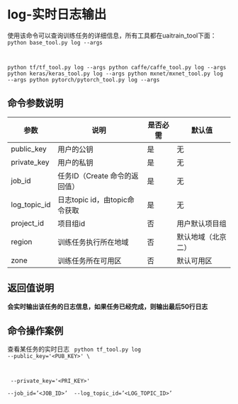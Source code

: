 

# log-实时日志输出
使用该命令可以查询训练任务的详细信息，所有工具都在uaitrain\_tool下面：
<code>
python base_tool.py log --args

python tf/tf_tool.py log --args
python caffe/caffe_tool.py log --args
python keras/keras_tool.py log --args
python mxnet/mxnet_tool.py log --args
python pytorch/pytorch_tool.py log --args
</code>

## 命令参数说明

| 参数 | 说明 | 是否必需 | 默认值 |
| ---- | ---- | -------- | ------ |
| public\_key     | 用户的公钥                  | 是      |  无           |
| private\_key    | 用户的私钥                  | 是      |  无           |
| job\_id         | 任务ID（Create 命令的返回值）    | 是      |  无           |
| log\_topic\_id  | 日志topic id，由topic命令获取  | 是      |  无           |
| project\_id     | 项目组id                  | 否      |  用户默认项目组     |
| region          | 训练任务执行所在地域             | 否      |  默认地域（北京二）   |
| zone            | 训练任务所在可用区              | 否      |  默认可用区  |

## 返回值说明
**会实时输出该任务的日志信息，如果任务已经完成，则输出最后50行日志**

## 命令操作案例
查看某任务的实时日志
<code>
python tf_tool.py log --public_key='<PUB_KEY>' \

​    --private_key='<PRI_KEY>' \
​    --job_id=’<JOB_ID>’
​    --log_topic_id=’<LOG_TOPIC_ID>’
</code>